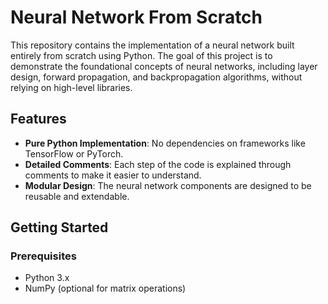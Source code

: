 # Neural Network From Scratch

This repository contains the implementation of a neural network built entirely from scratch using Python. The goal of this project is to demonstrate the foundational concepts of neural networks, including layer design, forward propagation, and backpropagation algorithms, without relying on high-level libraries.

## Features

- **Pure Python Implementation**: No dependencies on frameworks like TensorFlow or PyTorch.
- **Detailed Comments**: Each step of the code is explained through comments to make it easier to understand.
- **Modular Design**: The neural network components are designed to be reusable and extendable.

## Getting Started

### Prerequisites

- Python 3.x
- NumPy (optional for matrix operations)


